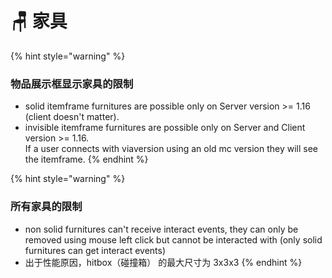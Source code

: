 # 🪑 家具

{% hint style="warning" %}
### 物品展示框显示家具的限制

* solid itemframe furnitures are possible only on Server version >= 1.16 (client doesn't matter).
* invisible itemframe furnitures are possible only on Server and Client version >= 1.16. \
  If a user connects with viaversion using an old mc version they will see the itemframe.
{% endhint %}

{% hint style="warning" %}
### 所有家具的限制

* non solid furnitures can't receive interact events, they can only be removed using mouse left click but cannot be interacted with (only solid furnitures can get interact events)
* 出于性能原因，hitbox（碰撞箱） 的最大尺寸为 3x3x3
{% endhint %}

